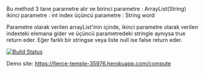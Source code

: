 Bu method 3 tane parametre alır ve 
birinci parametre : ArrayList(String)
ikinci parametre : int index
üçüncü parametre : String word

Parametre olarak verilen arrayList'inin içinde, ikinci parametre olarak verilen indexteki elemana gider ve üçüncü parametredeki stringle aynıysa true return eder.
Eğer farklı bir stringse veya liste null ise false return eder. 

[![Build Status](https://travis-ci.org/ipekakova/myDemoApp.svg?branch=master)](https://travis-ci.org/ipekakova/myDemoApp)

Demo site: https://fierce-temple-35976.herokuapp.com/compute
